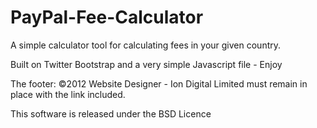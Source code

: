 PayPal-Fee-Calculator
=====================

A simple calculator tool for calculating fees in your given country.

Built on Twitter Bootstrap and a very simple Javascript file - Enjoy

The footer: ©2012 Website Designer - Ion Digital Limited must remain in place with the link included.

This software is released under the BSD Licence